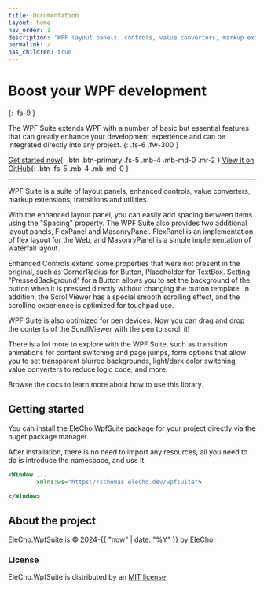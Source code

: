 ```yaml
---
title: Documentation
layout: home
nav_order: 1
description: 'WPF layout panels, controls, value converters, markup extensions, transitions and utilities.'
permalink: /
has_children: true
---
```


# Boost your WPF development
{: .fs-9 }

The WPF Suite extends WPF with a number of basic but essential features that can greatly enhance your development experience and can be integrated directly into any project.
{: .fs-6 .fw-300 }


[Get started now](#getting-started){: .btn .btn-primary .fs-5 .mb-4 .mb-md-0 .mr-2 }
[View it on GitHub](https://github.com/OrgEleCho/EleCho.WpfSuite){: .btn .fs-5 .mb-4 .mb-md-0 }

---

WPF Suite is a suite of layout panels, enhanced controls, value converters, markup extensions, transitions and utilities.

With the enhanced layout panel, you can easily add spacing between items using the "Spacing" property. 
The WPF Suite also provides two additional layout panels, FlexPanel and MasonryPanel. 
FlexPanel is an implementation of flex layout for the Web, and MasonryPanel is a simple implementation of waterfall layout.

Enhanced Controls extend some properties that were not present in the original, such as CornerRadius for Button, Placeholder for TextBox.
Setting "PressedBackground" for a Button allows you to set the background of the button when it is pressed directly without changing the button template.
In addition, the ScrollViewer has a special smooth scrolling effect, and the scrolling experience is optimized for touchpad use.

WPF Suite is also optimized for pen devices. Now you can drag and drop the contents of the ScrollViewer with the pen to scroll it!

There is a lot more to explore with the WPF Suite, such as transition animations for content switching and page jumps, form options that allow you to set transparent blurred backgrounds, light/dark color switching, value converters to reduce logic code, and more.

Browse the docs to learn more about how to use this library.


## Getting started

You can install the EleCho.WpfSuite package for your project directly via the nuget package manager.

After installation, there is no need to import any resources, all you need to do is introduce the namespace, and use it.

```xml
<Window ...
        xmlns:ws="https://schemas.elecho.dev/wpfsuite">

</Window>
```

## About the project

EleCho.WpfSuite is &copy; 2024-{{ "now" | date: "%Y" }} by [EleCho](https://github.com/OrgEleCho).

### License

EleCho.WpfSuite is distributed by an [MIT license](https://github.com/just-the-docs/just-the-docs/tree/main/LICENSE.txt).